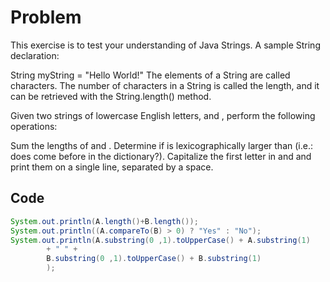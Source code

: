# Problem 
This exercise is to test your understanding of Java Strings. A sample String declaration:

String myString = "Hello World!"
The elements of a String are called characters. The number of characters in a String is called the length, and it can be retrieved with the String.length() method.

Given two strings of lowercase English letters,  and , perform the following operations:

Sum the lengths of  and .
Determine if  is lexicographically larger than  (i.e.: does  come before  in the dictionary?).
Capitalize the first letter in  and  and print them on a single line, separated by a space.


## Code
```java
System.out.println(A.length()+B.length());
System.out.println((A.compareTo(B) > 0) ? "Yes" : "No");
System.out.println(A.substring(0 ,1).toUpperCase() + A.substring(1)
        + " " +
        B.substring(0 ,1).toUpperCase() + B.substring(1)
        );
```
